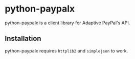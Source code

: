 python-paypalx
==============

python-paypalx is a client library for Adaptive PayPal's API.


Installation
------------

python-paypalx requires `httplib2` and `simplejson` to work.


